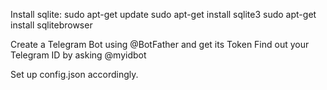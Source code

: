 Install sqlite:
sudo apt-get update
sudo apt-get install sqlite3
sudo apt-get install sqlitebrowser

Create a Telegram Bot using @BotFather and get its Token
Find out your Telegram ID by asking @myidbot

Set up config.json accordingly.

